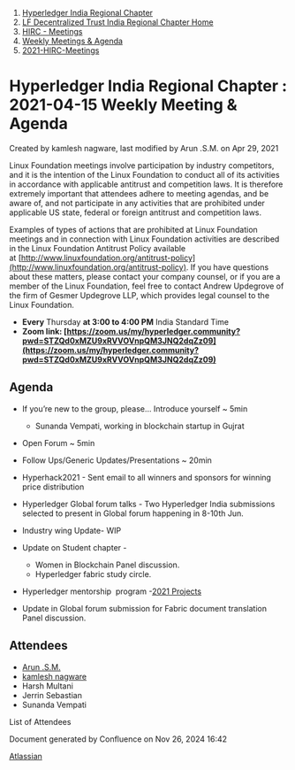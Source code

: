 1. [Hyperledger India Regional Chapter](index.html)
2. [LF Decentralized Trust India Regional Chapter Home](LF-Decentralized-Trust-India-Regional-Chapter-Home_19169282.html)
3. [HIRC - Meetings](HIRC---Meetings_19169350.html)
4. [Weekly Meetings &amp; Agenda](19169352.html)
5. [2021-HIRC-Meetings](2021-HIRC-Meetings_19169457.html)

# Hyperledger India Regional Chapter : 2021-04-15 Weekly Meeting &amp; Agenda

Created by kamlesh nagware, last modified by Arun .S.M. on Apr 29, 2021

Linux Foundation meetings involve participation by industry competitors, and it is the intention of the Linux Foundation to conduct all of its activities in accordance with applicable antitrust and competition laws. It is therefore extremely important that attendees adhere to meeting agendas, and be aware of, and not participate in any activities that are prohibited under applicable US state, federal or foreign antitrust and competition laws.

Examples of types of actions that are prohibited at Linux Foundation meetings and in connection with Linux Foundation activities are described in the Linux Foundation Antitrust Policy available at [http://www.linuxfoundation.org/antitrust-policy](http://www.linuxfoundation.org/antitrust-policy). If you have questions about these matters, please contact your company counsel, or if you are a member of the Linux Foundation, feel free to contact Andrew Updegrove of the firm of Gesmer Updegrove LLP, which provides legal counsel to the Linux Foundation.

- **Every** Thursday **at 3:00 to 4:00 PM** India Standard Time
- **Zoom link: [https://zoom.us/my/hyperledger.community?pwd=STZQd0xMZU9xRVVOVnpQM3JNQ2dqZz09](https://zoom.us/my/hyperledger.community?pwd=STZQd0xMZU9xRVVOVnpQM3JNQ2dqZz09)**

## Agenda

- If you’re new to the group, please… Introduce yourself ~ 5min
  
  - Sunanda Vempati, working in blockchain startup in Gujrat
- Open Forum ~ 5min
- Follow Ups/Generic Updates/Presentations ~ 20min
- Hyperhack2021 - Sent email to all winners and sponsors for winning price distribution
- Hyperledger Global forum talks - Two Hyperledger India submissions selected to present in Global forum happening in 8-10th Jun.
- Industry wing Update- WIP
- Update on Student chapter - 
  
  - Women in Blockchain Panel discussion.
  - Hyperledger fabric study circle.
- Hyperledger mentorship  program -[2021 Projects](https://lf-hyperledger.atlassian.net/wiki/spaces/INTERN/pages/21964295/2021+Projects)
- Update in Global forum submission for Fabric document translation Panel discussion.

## Attendees

- [Arun .S.M.](https://lf-hyperledger.atlassian.net/wiki/people/621a0e5097d313006ba7386a?ref=confluence)
- [kamlesh nagware](https://lf-hyperledger.atlassian.net/wiki/people/557058:8e1fc425-f938-4b39-ad13-9cd8b0ddde52?ref=confluence)
- Harsh Multani
- Jerrin Sebastian
- Sunanda Vempati

List of Attendees

Document generated by Confluence on Nov 26, 2024 16:42

[Atlassian](http://www.atlassian.com/)
